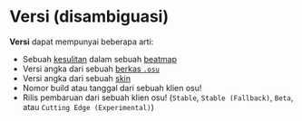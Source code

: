 # Versi (disambiguasi)

**Versi** dapat mempunyai beberapa arti:

- Sebuah [kesulitan](/wiki/Beatmap/Difficulty) dalam sebuah [beatmap](/wiki/Beatmap)
- Versi angka dari sebuah [berkas `.osu`](/wiki/osu!_File_Formats/Osu_(file_format))
- Versi angka dari sebuah [skin](/wiki/Skinning)
- Nomor build atau tanggal dari sebuah klien osu!
- Rilis pembaruan dari sebuah klien osu! (`Stable`, `Stable (Fallback)`, `Beta`, atau `Cutting Edge (Experimental)`)
